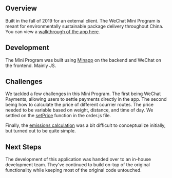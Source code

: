 ## Overview
Built in the fall of 2019 for an external client. The WeChat Mini Program is meant for environmentally sustainable package delivery throughout China. You can view a [walkthrough of the app here](https://cloud-minapp-33044.cloud.ifanrusercontent.com/1n3pypnDnXOdTsPC.mov). 

## Development
The Mini Program was built using [Minapp](https://cloud.minapp.com/) on the backend and WeChat on the frontend. Mainly JS. 

## Challenges
We tackled a few challenges in this Mini Program. The first being WeChat Payments, allowing users to settle payments directly in the app. The second being how to calculate the price of different courrier routes. The price needed to be variable based on weight, distance, and time of day. We settled on the [setPrice](https://github.com/smithavt14/moverz/blob/master/utils/order.js) function in the order.js file. 

Finally, the [emissions calculation](https://github.com/smithavt14/moverz/blob/master/utils/emission.js) was a bit difficult to conceptualize initially, but turned out to be quite simple. 

## Next Steps
The development of this application was handed over to an in-house development team. They've continued to build on-top of the original functionality while keeping most of the original code untouched. 
